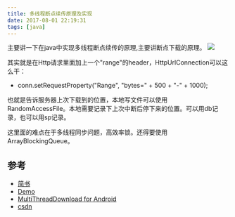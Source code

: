```yaml
---
title: 多线程断点续传原理及实现
date: 2017-08-01 22:19:31
tags: [java]
---
```


主要讲一下在java中实现多线程断点续传的原理,主要讲断点下载的原理。
![](http://odzl05jxx.bkt.clouddn.com/4b52d8db2e9d86b95c730af1db127a81.jpg?imageView2/2/w/600)
<!--more-->


其实就是在Http请求里面加上一个"range"的header，HttpUrlConnection可以这么干：

- conn.setRequestProperty("Range", "bytes=" + 500 + "-" + 1000);

也就是告诉服务器上次下载到的位置，本地写文件可以使用RandomAccessFile。本地需要记录下上次中断后停下来的位置。可以用db记录，也可以用sp记录。


这里面的难点在于多线程同步问题，高效率锁。还得要使用ArrayBlockingQueue。







## 参考 
- [简书](http://www.jianshu.com/p/2b82db0a5181)
- [Demo](https://github.com/AriaLyy/Aria)
- [MultiThreadDownload for Android](https://github.com/Aspsine/MultiThreadDownload)
- [csdn](http://blog.csdn.net/zhaokaiqiang1992/article/details/43939279)